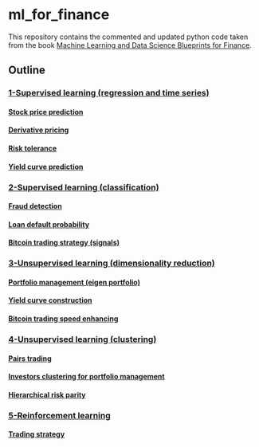 # ml_for_finance
This repository contains the commented and updated python code taken from the book [Machine Learning and Data Science Blueprints for Finance](https://amzn.to/4a4sVKA).

## Outline

### [1-Supervised learning (regression and time series)](https://github.com/alecontuIT/ml_for_finance/tree/main/supervised%20learning%20(regression%20and%20time%20series))
#### [Stock price prediction](https://github.com/alecontuIT/ml_for_finance/blob/main/supervised%20learning%20(regression%20and%20time%20series)/1_stock_price_prediction.ipynb)
#### [Derivative pricing](https://github.com/alecontuIT/ml_for_finance/blob/main/supervised%20learning%20(regression%20and%20time%20series)/2_derivative_pricing.ipynb)
#### [Risk tolerance](https://github.com/alecontuIT/ml_for_finance/blob/main/supervised%20learning%20(regression%20and%20time%20series)/3_risk_tolerance.ipynb)
#### [Yield curve prediction](https://github.com/alecontuIT/ml_for_finance/blob/main/supervised%20learning%20(regression%20and%20time%20series)/4_yield_curve_prediction.ipynb)


### [2-Supervised learning (classification)](https://github.com/alecontuIT/ml_for_finance/tree/main/supervised%20learning%20(classification))
#### [Fraud detection](https://github.com/alecontuIT/ml_for_finance/blob/main/supervised%20learning%20(classification)/1_fraud_detection.ipynb)
#### [Loan default probability](https://github.com/alecontuIT/ml_for_finance/blob/main/supervised%20learning%20(classification)/2_Loan_default_probability.ipynb)
#### [Bitcoin trading strategy (signals)](https://github.com/alecontuIT/ml_for_finance/blob/main/supervised%20learning%20(classification)/3_Bitcoin_trading_strategy.ipynb)


### [3-Unsupervised learning (dimensionality reduction)](https://github.com/alecontuIT/ml_for_finance/tree/main/unsupervised%20learning%20(dimensionality%20reduction))
#### [Portfolio management (eigen portfolio)](https://github.com/alecontuIT/ml_for_finance/blob/main/unsupervised%20learning%20(dimensionality%20reduction)/1_portfolio_management.ipynb)
#### [Yield curve construction](https://github.com/alecontuIT/ml_for_finance/blob/main/unsupervised%20learning%20(dimensionality%20reduction)/2_yield_curve_construction.ipynb)
#### [Bitcoin trading speed enhancing](https://github.com/alecontuIT/ml_for_finance/blob/main/unsupervised%20learning%20(dimensionality%20reduction)/3_bitcoin_trading_enhance_speed_accuracy.ipynb)

### [4-Unsupervised learning (clustering)](https://github.com/alecontuIT/ml_for_finance/tree/main/unsupervised%20learning%20(clustering))
#### [Pairs trading](https://github.com/alecontuIT/ml_for_finance/blob/main/unsupervised%20learning%20(clustering)/1_pairs_trading.ipynb)
#### [Investors clustering for portfolio management](https://github.com/alecontuIT/ml_for_finance/blob/main/unsupervised%20learning%20(clustering)/2_portfolio_management_investor_clustering.ipynb)
#### [Hierarchical risk parity](https://github.com/alecontuIT/ml_for_finance/blob/main/unsupervised%20learning%20(clustering)/3_hierarchical_risk_parity.ipynb)

### [5-Reinforcement learning](https://github.com/alecontuIT/ml_for_finance/tree/main/reinforcement%20learning)
#### [Trading strategy](https://github.com/alecontuIT/ml_for_finance/blob/main/reinforcement%20learning/1_trading_strategy.ipynb)
